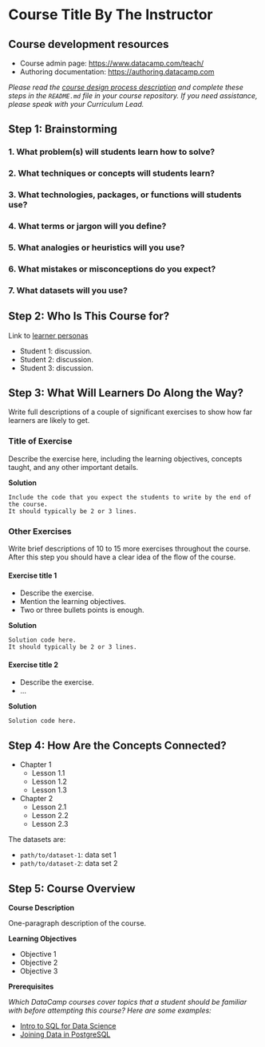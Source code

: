 # Course Title By The Instructor

## Course development resources

* Course admin page: https://www.datacamp.com/teach/
* Authoring documentation: https://authoring.datacamp.com

*Please read the [course design process description](https://authoring.datacamp.com/courses/design)
and complete these steps in the `README.md` file in your course repository.
If you need assistance, please speak with your Curriculum Lead.*

## Step 1: Brainstorming

### 1. What problem(s) will students learn how to solve?

### 2. What techniques or concepts will students learn?

### 3. What technologies, packages, or functions will students use?

### 4. What terms or jargon will you define?

### 5. What analogies or heuristics will you use?

### 6. What mistakes or misconceptions do you expect?

### 7. What datasets will you use?

## Step 2: Who Is This Course for?

Link to [learner personas](https://authoring.datacamp.com/courses/design/personas.html)

* Student 1: discussion.
* Student 2: discussion.
* Student 3: discussion.

## Step 3: What Will Learners Do Along the Way?

Write full descriptions of a couple of significant exercises to show how far learners are likely to get.

### Title of Exercise

Describe the exercise here, including the learning objectives, concepts taught, and any other important details.

**Solution**

```
Include the code that you expect the students to write by the end of the course.
It should typically be 2 or 3 lines.
```

### Other Exercises

Write brief descriptions of 10 to 15 more exercises throughout the course.
After this step you should have a clear idea of the flow of the course.

#### Exercise title 1

- Describe the exercise.
- Mention the learning objectives.
- Two or three bullets points is enough.

**Solution**

```
Solution code here.
It should typically be 2 or 3 lines.
```

#### Exercise title 2

- Describe the exercise.
- …

**Solution**

```
Solution code here.
```

## Step 4: How Are the Concepts Connected?

- Chapter 1
  - Lesson 1.1
  - Lesson 1.2
  - Lesson 1.3
- Chapter 2
  - Lesson 2.1
  - Lesson 2.2
  - Lesson 2.3

The datasets are:

- `path/to/dataset-1`: data set 1
- `path/to/dataset-2`: data set 2

## Step 5: Course Overview

**Course Description**

One-paragraph description of the course.

**Learning Objectives**

- Objective 1
- Objective 2
- Objective 3

**Prerequisites**

*Which DataCamp courses cover topics that a student should be familiar with before attempting this course? Here are some examples:*

- [Intro to SQL for Data Science](https://www.datacamp.com/courses/intro-to-sql-for-data-science)
- [Joining Data in PostgreSQL](https://www.datacamp.com/courses/joining-data-in-postgresql)
